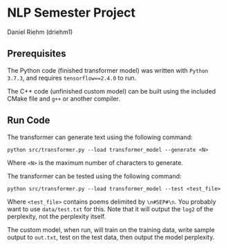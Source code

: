# NLP Semester Project
Daniel Riehm (driehm1)

## Prerequisites
The Python code (finished transformer model) was written with `Python 3.7.3`, and requires `tensorflow==2.4.0` to run.

The C++ code (unfinished custom model) can be built using the included CMake file and `g++` or another compiler. 

## Run Code
The transformer can generate text using the following command:
```shell
python src/transformer.py --load transformer_model --generate <N>
```
Where `<N>` is the maximum number of characters to generate.

The transformer can be tested using the following command:
```shell
python src/transformer.py --load transformer_model --test <test_file>
```
Where `<test_file>` contains poems delimited by `\n#SEP#\n`. You probably want to use `data/test.txt` for this. Note that it will output the `log2` of the perplexity, not the perplexity itself.

The custom model, when run, will train on the training data, write sample output to `out.txt`, test on the test data, then output the model perplexity.